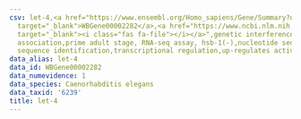 ```yaml
---
csv: let-4,<a href="https://www.ensembl.org/Homo_sapiens/Gene/Summary?db=core;g=WBGene00002282"
  target="_blank">WBGene00002282</a>,<a href="https://www.ncbi.nlm.nih.gov/pubmed/30894454"
  target="_blank"><i class="fas fa-file"></i></a>",genetic interference,functional
  association,prime adult stage, RNA-seq assay, hsb-1(-),nucleotide sequence identification,nucleotide
  sequence identification,transcriptional regulation,up-regulates activity
data_alias: let-4
data_id: WBGene00002282
data_numevidence: 1
data_species: Caenorhabditis elegans
data_taxid: '6239'
title: let-4
---
```

